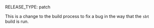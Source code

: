 RELEASE_TYPE: patch

This is a change to the build process to fix a bug in the way that the `sbt` build is run.
